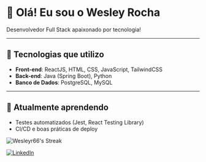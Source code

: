 # 👋 Olá! Eu sou o Wesley Rocha

Desenvolvedor Full Stack apaixonado por tecnologia!

---

## 🚀 Tecnologias que utilizo

- **Front-end**: ReactJS, HTML, CSS, JavaScript, TailwindCSS
- **Back-end**: Java (Spring Boot), Python
- **Banco de Dados**: PostgreSQL, MySQL

---

## 🧠 Atualmente aprendendo

- Testes automatizados (Jest, React Testing Library)
- CI/CD e boas práticas de deploy


![Wesleyr66's Streak](https://github-readme-streak-stats.herokuapp.com/?user=Wesleyr66&theme=dracula&hide_border=true)

[![LinkedIn](https://img.shields.io/badge/LinkedIn-0077B5?style=for-the-badge&logo=linkedin&logoColor=white)](https://www.linkedin.com/in/wesley-rocha-908128321/)
